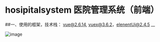 # hosipitalsystem   医院管理系统（前端）

##一、使用的框架，技术栈：
        vue@2.6.14, vuex@3.6.2，elenentUi@2.4.5
        __


![image](https://github.com/EarvinHe/hospitalSystem/assets/140814338/eb8c9b2d-2c22-46c9-85e1-a279e35be6fa)

